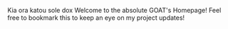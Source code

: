 Kia ora katou sole dox
Welcome to the absolute GOAT's Homepage!
Feel free to bookmark this to keep an eye on my project updates!


